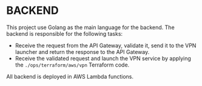 # BACKEND

This project use Golang as the main language for the backend. The backend is responsible for the following tasks:
- Receive the request from the API Gateway, validate it, send it to the VPN launcher and return the response to the API Gateway.
- Receive the validated request and launch the VPN service by applying the `./ops/terraform/aws/vpn` Terraform code.

All backend is deployed in AWS Lambda functions.
